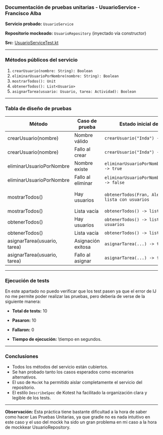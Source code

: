 ### Documentación de pruebas unitarias - UsuarioService - Francisco Alba

**Servicio probado:** `UsuarioService`

**Repositorio mockeado:** `UsuarioRepository` (inyectado vía constructor)

**Src:** [UsuarioServiceTest.kt](https://github.com/AdrianDiaz24/Proyecto-Entornos-Scrum/blob/PruebaUnitaria_FranAlbaMu%C3%B1oz/src/test/kotlin/UsuarioServiceTest.kt)

---

### Métodos públicos del servicio

1. `crearUsuario(nombre: String): Boolean`
2. `eliminarUsuarioPorNombre(nombre: String): Boolean`
3. `mostrarTodos(): Unit`
4. `obtenerTodos(): List<Usuario>`
5. `asignarTarea(usuario: Usuario, tarea: Actividad): Boolean`

---

### Tabla de diseño de pruebas

| Método                       | Caso de prueba     | Estado inicial del mock                              | Acción                                      | Resultado esperado                          |
| ---------------------------- | ------------------ | ------------------------------------------           | ----------------------------------------    | ------------------------------------------- |
| crearUsuario(nombre)         | Nombre válido      | `crearUsuario("Inda") -> true`                       | Llamar `crearUsuario("Inda")`               | Retorna `true`                              |
| crearUsuario(nombre)         | Fallo al crear     | `crearUsuario("Inda") -> false`                      | Llamar `crearUsuario("Inda")`               | Retorna `false`                             |
| eliminarUsuarioPorNombre     | Nombre existe      | `eliminarUsuarioPorNombre("Adrian") -> true`         | Llamar `eliminarUsuarioPorNombre("Adrian")` | Retorna `true`                              |
| eliminarUsuarioPorNombre     | Fallo al eliminar  | `eliminarUsuarioPorNombre("Adrian") -> false`        | Llamar `eliminarUsuarioPorNombre("Adrian")` | Retorna `false`                             |
| mostrarTodos()               | Hay usuarios       | `obtenerTodos(Fran, Alejandro) -> lista con usuarios`| Llamar `mostrarTodos(Fran, Alejandro)`      | Llama `obtenerDetalle()`sobre cada usuario  |
| mostrarTodos()               | Lista vacía        | `obtenerTodos() -> lista vacía`                      | Llamar `mostrarTodos()`                     | No llama a `println`                        |
| obtenerTodos()               | Hay usuarios       | `obtenerTodos() -> lista con usuarios`               | Llamar `obtenerTodos()`                     | Retorna la lista esperada                   |
| obtenerTodos()               | Lista vacía        | `obtenerTodos() -> lista vacía`                      | Llamar `obtenerTodos()`                     | Retorna lista vacía                         |
| asignarTarea(usuario, tarea) | Asignación exitosa | `asignarTarea(...) -> true`                          | Llamar `asignarTarea(Fran, tarea)`          | Retorna `true`                              |
| asignarTarea(usuario, tarea) | Fallo al asignar   | `asignarTarea(...) -> false`                         | Llamar `asignarTarea(Fran, tarea)`          | Retorna `false`                             |

---

### Ejecución de tests
En este apartado no puedo verificar que los test pasen ya que el error de IJ no me permite poder realizar las pruebas, pero debería de verse de la siguiente manera:

- **Total de tests:** 10

- **Pasaron:** 10

- **Fallaron:** 0

- **Tiempo de ejecución:** \tiempo en segundos.


---

### Conclusiones

* Todos los métodos del servicio están cubiertos.
* Se han probado tanto los casos esperados como escenarios alternativos.
* El uso de `MockK` ha permitido aislar completamente el servicio del repositorio.
* El estilo `DescribeSpec` de Kotest ha facilitado la organización clara y legible de los tests.

---

**Observación:** Esta práctica tiene bastante dificultad a la hora de saber como hacer Las Pruebas Unitarias, ya que gradle no es nada intuitivo en este caso y el uso del mockk ha sido un gran problema en mi caso a la hora de mockkear UsuarioRepository.
